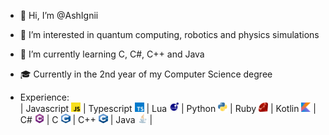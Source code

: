 - 👋 Hi, I’m @AshIgnii
- 👀 I’m interested in quantum computing, robotics and physics simulations
- 🌱 I’m currently learning C, C#, C++ and Java 
- 🎓 Currently in the 2nd year of my Computer Science degree

- Experience: <br>
      |
      Javascript [<img src="./icons/js.png" width=15 height=15>](https://wikipedia.org/wiki/JavaScript) |
      Typescript [<img src="./icons/ts.png" width=15 height=15>](https://www.typescriptlang.org/) |
      Lua [<img src="./icons/lua.png" width=15 height=15>](https://www.lua.org/) |
      Python [<img src="./icons/python.png" width=15 height=15>](https://www.python.org/) |
      Ruby [<img src="./icons/ruby.png" width=15 height=15>](https://ruby-lang.org) |
      Kotlin [<img src="./icons/kotlin.png" width=15 height=15>](https://kotlinlang.org/) |
      C# [<img src="./icons/csharp.png" width=15 height=15>](https://wikipedia.org/wiki/C_Sharp) |
      C [<img src="./icons/c.png" width=15 height=15>](https://en.wikipedia.org/wiki/C_(programming_language)) |
      C++ [<img src="./icons/cplusplus.png" width=15 height=15>](https://wikipedia.org/wiki/C%2B%2B) |
      Java [<img src="./icons/java.png" width=15 height=15>](https://www.java.com/) |
  
[//]: <> (<img src="https://raw.githubusercontent.com/AshIgnii/AshIgnii/main/main.svg"/>)

  	
